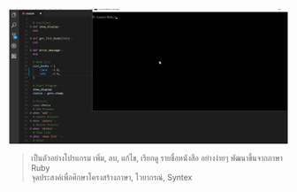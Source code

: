 <p align="center">
<img src="screenshot/screenshot.gif"></a>
</p>

> เป็นตัวอย่างโปรแกรม เพิ่ม, ลบ, แก้ไข, เรียกดู รายชื่อหนังสือ อย่างง่ายๆ พัฒนาขึ้นจากภาษา Ruby <br>
> จุดประสงค์เพื่อศึกษาโครงสร้างภาษา, ไวยากรณ์, Syntex
